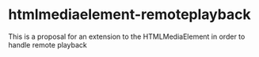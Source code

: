 # htmlmediaelement-remoteplayback
This is a proposal for an extension to the HTMLMediaElement in order to handle remote playback
